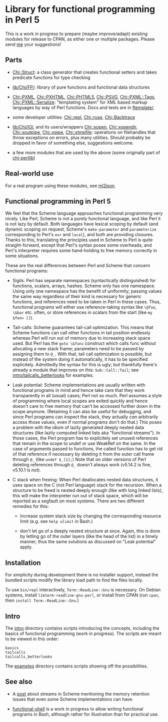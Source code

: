 # Library for functional programming in Perl 5

This is a work in progress to prepare (maybe improve/adapt) existing
modules for release to CPAN, as either one or multiple packages.
Please send [me](http://christianjaeger.ch/contact.html) your
suggestions!

## Parts

* [Chj::Struct](lib/Chj/Struct.pm): a class generator that creates
  functional setters and takes predicate functions for type checking

* [lib/Chj/FP/](lib/Chj/FP/): library of pure functions and
  functional data structures

* [Chj::PXML](lib/Chj/PXML.pm),
  [Chj::PXHTML](lib/Chj/PXHTML.pm),
  [Chj::PHTML5](lib/Chj/PHTML5.pm),
  [Chj::PSVG](lib/Chj/PSVG.pm),
  [Chj::PXML::Tags](lib/Chj/PXML/Tags.pm),
  [Chj::PXML::Serialize](lib/Chj/PXML/Serialize.pm):
  "templating system" for XML based markup languages by way of Perl
  functions. Docs and tests are in [ftemplate/](ftemplate/).

* some developer utilities: [Chj::repl](lib/Chj/repl.pm),
  [Chj::ruse](lib/Chj/ruse.pm), [Chj::Backtrace](lib/Chj/Backtrace.pm)

* [lib/Chj/IO/](lib/Chj/IO/), and its users/wrappers
  [Chj::xopen](lib/Chj/xopen.pm),
  [Chj::xopendir](lib/Chj/xopendir.pm),
  [Chj::xoutpipe](lib/Chj/xoutpipe.pm),
  [Chj::xpipe](lib/Chj/xpipe.pm),
  [Chj::xtmpfile](lib/Chj/xtmpfile.pm):
  operations on filehandles that throw exceptions on errors, plus
  many utilities.
  Should probably be dropped in favor of something else, suggestions
  welcome.

* a few more modules that are used by the above (some originally part
  of [chj-perllib](https://github.com/pflanze/chj-perllib))


## Real-world use

For a real program using these modules, see
[ml2json](http://ml2json.christianjaeger.ch).

## Functional programming in Perl 5

We feel that the Scheme language approaches functional programming
very nicely. Like Perl, Scheme is not a purely functional language,
and like Perl it is not lazy by default. Both languages have lexical
scoping by default (and dynamic scoping on request, Scheme's
`make-parameter` and `parameterize` corresponding to Perl's `our` and
`local`), and both are providing closures. Thanks to this, translating
the principles used in Scheme to Perl is quite straight-forward,
except that Perl's syntax poses some overheads, and Perl's interpreter
requires some hand-holding to free memory correctly in some
situations.

These are the real differences between Perl and Scheme that concern
functional programs:

- Sigils: Perl has separate namespaces (syntactically distinguished)
for functions, scalars, arrays, hashes. Scheme only has one
namespace. Using only one namespace has the benefit of uniformity;
passing values the same way regardless of their kind is necessary for
generic functions, and references need to be taken in Perl in these
cases. Thus, functional programs will either use reference-taking
syntax like `\@foo`, `\&bar` etc. often, or store references in
scalars from the start (like `my $foo= []`).

- Tail-calls: Scheme guarantees tail-call optimization. This means
that Scheme functions can call other functions in tail position
endlessly whereas Perl will run out of memory due to increasing stack
space used.  But Perl has the `goto \&func` construct which calls func
without allocating a new stack frame; parameters need to be passed by
assigning them to `@_`. With that, tail call optimization is possible,
but instead of the system doing it automatically, it has to be
specified explicitely. Admittedly the syntax for this is ugly; but
thankfully there's already a module that improves on this:
`Sub::Call::Tail`; see
[intro/tailcalls_betterlooks](intro/tailcalls_betterlooks) for
examples.

- Leak potential: Scheme implementations are usually written with
functional programs in mind and hence take care that they work
transparently in all (usual) cases; Perl not so much. Perl assumes a
style of programming where local scopes are exited quickly and hence
doesn't care to free memory that can't be accessed further down in the
scope anymore. (Retaining it can also be useful for debugging, and
since Perl programs can inspect the stack, they actually *can*
arbitrarily access those values, even if normal programs don't do
that.) This poses a problem with the idiom of lazily generated deeply
nested data structures (like lazily computed linked lists aka
"functional streams"). In those cases, the Perl program has to
explicitely set unused references that remain in the scope to undef or
use WeakRef on the same. In the case of arguments passed to functions,
the called function has to get rid of that reference if necessary by
deleting it from the outer call frame through `@_` (like `undef
$_[1];`) Note that on older versions of Perl deleting references
through `@_` doesn't always work (v5.14.2 is fine, v5.10.1 is not).

- C stack when freeing: When Perl deallocates nested data structures,
it uses space on the C (not Perl language) stack for the
recursion. When a structure to be freed is nested deeply enough (like
with long linked lists), this will make the interpreter run out of
stack space, which will be reported as a segfault on most
systems. There are two different remedies for this:

    - increase system stack size by changing the corresponding
    resource limit (e.g. see `help ulimit` in Bash.)

    - don't let go of a deeply nested structure at once. Again, this
    is done by letting go of the outer layers (like the head of the
    list) in a timely manner, thus the same solutions as discussed on
    "Leak potential" apply.


## Installation

For simplicity during development there is no installer support,
instead the bundled scripts modify the library load path to find the
files locally.

To use `bin/repl` interactively, `Term::ReadLine::Gnu` is
necessary. On Debian systems, install `libterm-readline-gnu-perl`, or
install from CPAN (run `cpan`, then `install Term::ReadLine::Gnu`.)

## Intro

The [intro](intro/) directory contains scripts introducing the
concepts, including the basics of functional programming (work in
progress). The scripts are meant to be viewed in this order:

    basics
    tailcalls
    tailcalls_betterlooks

The [examples](examples/) directory contains scripts showing off the
possibilities.


## See also

* A [post](https://news.ycombinator.com/item?id=8734719) about streams
  in Scheme mentioning the memory retention issues that even some
  Scheme implementations can have.

* [functional-shell](https://github.com/pflanze/functional-shell) is a
  work in progress to allow writing functional programs in Bash,
  although rather for illustration than for practical use.
